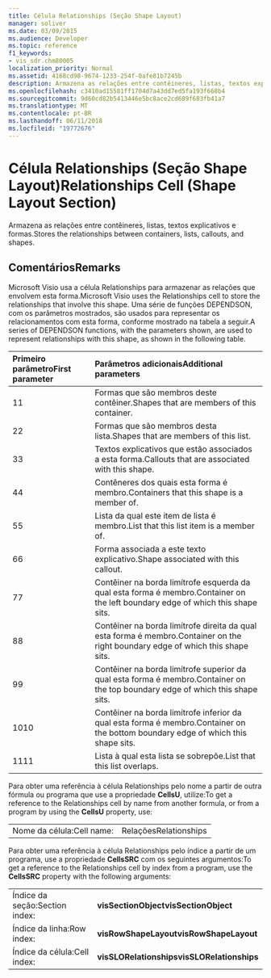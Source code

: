 ```yaml
---
title: Célula Relationships (Seção Shape Layout)
manager: soliver
ms.date: 03/09/2015
ms.audience: Developer
ms.topic: reference
f1_keywords:
- vis_sdr.chm80005
localization_priority: Normal
ms.assetid: 4168cd98-9674-1233-254f-0afe81b7245b
description: Armazena as relações entre contêineres, listas, textos explicativos e formas.
ms.openlocfilehash: c3410ad15581ff1704d7a43dd7ed5fa193f668b4
ms.sourcegitcommit: 9d60cd82b5413446e5bc8ace2cd689f683fb41a7
ms.translationtype: MT
ms.contentlocale: pt-BR
ms.lasthandoff: 06/11/2018
ms.locfileid: "19772676"
---
```

# <a name="relationships-cell-shape-layout-section"></a><span data-ttu-id="dc0a1-103">Célula Relationships (Seção Shape Layout)</span><span class="sxs-lookup"><span data-stu-id="dc0a1-103">Relationships Cell (Shape Layout Section)</span></span>

<span data-ttu-id="dc0a1-104">Armazena as relações entre contêineres, listas, textos explicativos e formas.</span><span class="sxs-lookup"><span data-stu-id="dc0a1-104">Stores the relationships between containers, lists, callouts, and shapes.</span></span> 
  
## <a name="remarks"></a><span data-ttu-id="dc0a1-105">Comentários</span><span class="sxs-lookup"><span data-stu-id="dc0a1-105">Remarks</span></span>

 <span data-ttu-id="dc0a1-106">Microsoft Visio usa a célula Relationships para armazenar as relações que envolvem esta forma.</span><span class="sxs-lookup"><span data-stu-id="dc0a1-106">Microsoft Visio uses the Relationships cell to store the relationships that involve this shape.</span></span> <span data-ttu-id="dc0a1-107">Uma série de funções DEPENDSON, com os parâmetros mostrados, são usados para representar os relacionamentos com esta forma, conforme mostrado na tabela a seguir.</span><span class="sxs-lookup"><span data-stu-id="dc0a1-107">A series of DEPENDSON functions, with the parameters shown, are used to represent relationships with this shape, as shown in the following table.</span></span> 
  
|<span data-ttu-id="dc0a1-108">**Primeiro parâmetro**</span><span class="sxs-lookup"><span data-stu-id="dc0a1-108">**First parameter**</span></span>|<span data-ttu-id="dc0a1-109">**Parâmetros adicionais**</span><span class="sxs-lookup"><span data-stu-id="dc0a1-109">**Additional parameters**</span></span>|
|:-----|:-----|
|<span data-ttu-id="dc0a1-110">1</span><span class="sxs-lookup"><span data-stu-id="dc0a1-110">1</span></span>  <br/> |<span data-ttu-id="dc0a1-111">Formas que são membros deste contêiner.</span><span class="sxs-lookup"><span data-stu-id="dc0a1-111">Shapes that are members of this container.</span></span>  <br/> |
|<span data-ttu-id="dc0a1-112">2</span><span class="sxs-lookup"><span data-stu-id="dc0a1-112">2</span></span>  <br/> |<span data-ttu-id="dc0a1-113">Formas que são membros desta lista.</span><span class="sxs-lookup"><span data-stu-id="dc0a1-113">Shapes that are members of this list.</span></span>  <br/> |
|<span data-ttu-id="dc0a1-114">3</span><span class="sxs-lookup"><span data-stu-id="dc0a1-114">3</span></span>  <br/> |<span data-ttu-id="dc0a1-115">Textos explicativos que estão associados a esta forma.</span><span class="sxs-lookup"><span data-stu-id="dc0a1-115">Callouts that are associated with this shape.</span></span>  <br/> |
|<span data-ttu-id="dc0a1-116">4</span><span class="sxs-lookup"><span data-stu-id="dc0a1-116">4</span></span>  <br/> |<span data-ttu-id="dc0a1-117">Contêneres dos quais esta forma é membro.</span><span class="sxs-lookup"><span data-stu-id="dc0a1-117">Containers that this shape is a member of.</span></span>  <br/> |
|<span data-ttu-id="dc0a1-118">5</span><span class="sxs-lookup"><span data-stu-id="dc0a1-118">5</span></span>  <br/> |<span data-ttu-id="dc0a1-119">Lista da qual este item de lista é membro.</span><span class="sxs-lookup"><span data-stu-id="dc0a1-119">List that this list item is a member of.</span></span>  <br/> |
|<span data-ttu-id="dc0a1-120">6</span><span class="sxs-lookup"><span data-stu-id="dc0a1-120">6</span></span>  <br/> |<span data-ttu-id="dc0a1-121">Forma associada a este texto explicativo.</span><span class="sxs-lookup"><span data-stu-id="dc0a1-121">Shape associated with this callout.</span></span>  <br/> |
|<span data-ttu-id="dc0a1-122">7</span><span class="sxs-lookup"><span data-stu-id="dc0a1-122">7</span></span>  <br/> |<span data-ttu-id="dc0a1-123">Contêiner na borda limítrofe esquerda da qual esta forma é membro.</span><span class="sxs-lookup"><span data-stu-id="dc0a1-123">Container on the left boundary edge of which this shape sits.</span></span>  <br/> |
|<span data-ttu-id="dc0a1-124">8</span><span class="sxs-lookup"><span data-stu-id="dc0a1-124">8</span></span>  <br/> |<span data-ttu-id="dc0a1-125">Contêiner na borda limítrofe direita da qual esta forma é membro.</span><span class="sxs-lookup"><span data-stu-id="dc0a1-125">Container on the right boundary edge of which this shape sits.</span></span>  <br/> |
|<span data-ttu-id="dc0a1-126">9</span><span class="sxs-lookup"><span data-stu-id="dc0a1-126">9</span></span>  <br/> |<span data-ttu-id="dc0a1-127">Contêiner na borda limítrofe superior da qual esta forma é membro.</span><span class="sxs-lookup"><span data-stu-id="dc0a1-127">Container on the top boundary edge of which this shape sits.</span></span>  <br/> |
|<span data-ttu-id="dc0a1-128">10</span><span class="sxs-lookup"><span data-stu-id="dc0a1-128">10</span></span>  <br/> |<span data-ttu-id="dc0a1-129">Contêiner na borda limítrofe inferior da qual esta forma é membro.</span><span class="sxs-lookup"><span data-stu-id="dc0a1-129">Container on the bottom boundary edge of which this shape sits.</span></span>  <br/> |
|<span data-ttu-id="dc0a1-130">11</span><span class="sxs-lookup"><span data-stu-id="dc0a1-130">11</span></span>  <br/> |<span data-ttu-id="dc0a1-131">Lista à qual esta lista se sobrepõe.</span><span class="sxs-lookup"><span data-stu-id="dc0a1-131">List that this list overlaps.</span></span>  <br/> |
   
<span data-ttu-id="dc0a1-132">Para obter uma referência à célula Relationships pelo nome a partir de outra fórmula ou programa que use a propriedade **CellsU**, utilize:</span><span class="sxs-lookup"><span data-stu-id="dc0a1-132">To get a reference to the Relationships cell by name from another formula, or from a program by using the **CellsU** property, use:</span></span> 
  
|||
|:-----|:-----|
|<span data-ttu-id="dc0a1-133">Nome da célula:</span><span class="sxs-lookup"><span data-stu-id="dc0a1-133">Cell name:</span></span>  <br/> |<span data-ttu-id="dc0a1-134">Relações</span><span class="sxs-lookup"><span data-stu-id="dc0a1-134">Relationships</span></span>  <br/> |
   
<span data-ttu-id="dc0a1-135">Para obter uma referência à célula Relationships pelo índice a partir de um programa, use a propriedade **CellsSRC** com os seguintes argumentos:</span><span class="sxs-lookup"><span data-stu-id="dc0a1-135">To get a reference to the Relationships cell by index from a program, use the **CellsSRC** property with the following arguments:</span></span> 
  
|||
|:-----|:-----|
|<span data-ttu-id="dc0a1-136">Índice da seção:</span><span class="sxs-lookup"><span data-stu-id="dc0a1-136">Section index:</span></span>  <br/> |<span data-ttu-id="dc0a1-137">**visSectionObject**</span><span class="sxs-lookup"><span data-stu-id="dc0a1-137">**visSectionObject**</span></span> <br/> |
|<span data-ttu-id="dc0a1-138">Índice da linha:</span><span class="sxs-lookup"><span data-stu-id="dc0a1-138">Row index:</span></span>  <br/> |<span data-ttu-id="dc0a1-139">**visRowShapeLayout**</span><span class="sxs-lookup"><span data-stu-id="dc0a1-139">**visRowShapeLayout**</span></span> <br/> |
|<span data-ttu-id="dc0a1-140">Índice da célula:</span><span class="sxs-lookup"><span data-stu-id="dc0a1-140">Cell index:</span></span>  <br/> |<span data-ttu-id="dc0a1-141">**visSLORelationships**</span><span class="sxs-lookup"><span data-stu-id="dc0a1-141">**visSLORelationships**</span></span> <br/> |
   

